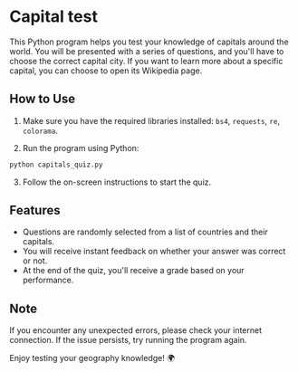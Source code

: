 # Capital test

This Python program helps you test your knowledge of capitals around the world. You will be presented with a series of questions, and you'll have to choose the correct capital city. If you want to learn more about a specific capital, you can choose to open its Wikipedia page.

## How to Use

1. Make sure you have the required libraries installed: `bs4`, `requests`, `re`, `colorama`.

2. Run the program using Python:

```bash
python capitals_quiz.py
```

3. Follow the on-screen instructions to start the quiz.

## Features

- Questions are randomly selected from a list of countries and their capitals.
- You will receive instant feedback on whether your answer was correct or not.
- At the end of the quiz, you'll receive a grade based on your performance.

## Note

If you encounter any unexpected errors, please check your internet connection. If the issue persists, try running the program again.

Enjoy testing your geography knowledge! 🌍
